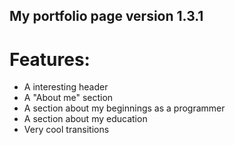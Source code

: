 ## My portfolio page version 1.3.1

# Features:
- A interesting header
- A "About me" section
- A section about my beginnings as a programmer
- A section about my education
- Very cool transitions
